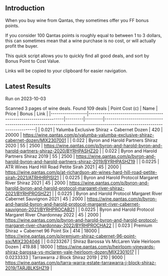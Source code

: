 ## Introduction

When you buy wine from Qantas, they sometimes offer you FF bonus points. 

If you consider 100 Qantas points is roughly equal to between 1 to 3 dollars, this can sometimes mean that a wine purchase is no cost, or will actually profit the buyer.

This quick script allows you to quickly find all good deals, and sort by Bonus Point to Cost Value.

Links will be copied to your clipboard for easier navigation.

## Latest Results

Run on 2023-10-03

Scanned 3 pages of wine deals.
Found 109 deals
|   Point Cost (c) | Name                                                             |   Price |   Bonus | Link                                                                                                                     |
|------------------|------------------------------------------------------------------|---------|---------|--------------------------------------------------------------------------------------------------------------------------|
|        0.021     | Yalumba Exclusive Shiraz + Cabernet Dozen                        |  420    |   20000 | https://wine.qantas.com/p/yalumba-yalumba-exclusive-shiraz-cabernet-dozen/MIX2307001                                     |
|        0.022     | Byron and Harold Partners Shiraz 2020                            |   55    |    2500 | https://wine.qantas.com/p/byron-and-harold-byron-and-harold-partners-shiraz-2020/BYRHPASHZ20                             |
|        0.022     | Byron and Harold Partners Shiraz 2019                            |   55    |    2500 | https://wine.qantas.com/p/byron-and-harold-byron-and-harold-partners-shiraz-2019/BYRHPASHZ19                             |
|        0.0225    | ATR Wines Hard Hill Road Petite Sirah 2021                       |   45    |    2000 | https://wine.qantas.com/p/at-richardson-atr-wines-hard-hill-road-petite-sirah-2021/ATRHHRPISI21                          |
|        0.0225    | Byron and Harold Protocol Margaret River Shiraz 2021             |   45    |    2000 | https://wine.qantas.com/p/byron-and-harold-byron-and-harold-protocol-margaret-river-shiraz-2021/BYRHPROSHZ21             |
|        0.0225    | Byron and Harold Protocol Margaret River Cabernet Sauvignon 2021 |   45    |    2000 | https://wine.qantas.com/p/byron-and-harold-byron-and-harold-protocol-margaret-river-cabernet-sauvignon-2021/BYRHPROCAB21 |
|        0.0225    | Byron and Harold Protocol Margaret River Chardonnay 2022         |   45    |    2000 | https://wine.qantas.com/p/byron-and-harold-byron-and-harold-protocol-margaret-river-chardonnay-2022/BYRHPROCHA22         |
|        0.023     | Premium Shiraz + Cabernet 96 Point Six                           |  414    |   18000 | https://wine.qantas.com/p/premium-shiraz-cabernet-96-point-six/MIX2304046                                                |
|        0.0233267 | Shiraz Barossa Vs McLaren Vale Heirloom Dozen                    |  419.88 |   18000 | https://wine.qantas.com/p/heirloom-vineyards-shiraz-barossa-vs-mclaren-vale-heirloom-dozen/MIX2301017                    |
|        0.0233333 | Tarrawarra J Block Shiraz 2019                                   |  210    |    9000 | https://wine.qantas.com/p/tarra-warra-estate-tarrawarra-j-block-shiraz-2019/TARJBLKSHZ19                                 |

